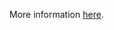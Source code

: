 More information [here](https://docs.bridgecrew.io/docs/ensure-gitlab-branch-protection-rules-does-not-allow-force-pushes).

